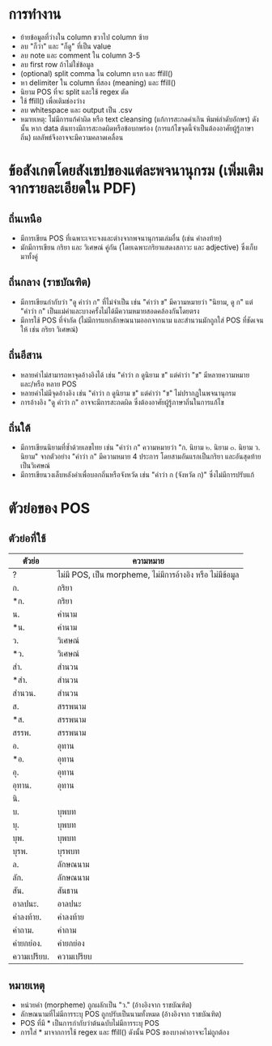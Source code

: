 # การทำงาน
- ย้ายข้อมูลที่ว่างใน column ขวาไป column ซ้าย
- ลบ "ก็ว่า" และ "ก็ดู" ที่เป็น value
- ลบ note และ comment ใน column 3-5
- ลบ first row ถ้าไม่ใช่ข้อมูล
- (optional) split comma ใน column แรก และ ffill()
- หา delimiter ใน column ที่สอง (meaning) และ ffill()
- นิยาม POS ที่จะ split และใช้ regex ตัด
- ใช้ ffill() เพื่อเติมช่องว่าง
- ลบ whitespace และ output เป็น .csv
- หมายเหตุ: ไม่มีการแก้คำผิด หรือ text cleansing (แก้การสะกดคำเกิน พิมพ์ลำดับอักษร) ดังนั้น หาก data ต้นทางมีการสะกดผิดหรือข้อบกพร่อง (การแก้ไขจุดนี้จำเป็นต้องอาศัยผู้รู้ภาษาถิ่น) ผลลัพธ์จึงอาจจะมีความคลาดเคลื่อน

# ข้อสังเกตโดยสังเขปของแต่ละพจนานุกรม (เพิ่มเติมจากรายละเอียดใน PDF)

## ถิ่นเหนือ
- มีการเขียน POS ที่เฉพาะเจาะจงและต่างจากพจนานุกรมเล่มอื่น (เช่น คำลงท้าย)
- มักมีการเขียน กริยา และ วิเศษณ์ คู่กัน (โดยเฉพาะกริยาแสดงสภาวะ และ adjective) ซึ่งเก็บมาทั้งคู่

## ถิ่นกลาง (ราชบัณฑิต)
- มีการเขียนกำกับว่า "ดู คำว่า ก" ที่ไม่จำเป็น เช่น "คำว่า ข" มีความหมายว่า "นิยาม, ดู ก" แต่ "คำว่า ก" เป็นแม่คำและบางครั้งไม่ได้มีความหมายสอดคล้องกันโดยตรง
- มีการใช้ POS ที่จำกัด (ไม่มีการแยกลักษณนามออกจากนาม และสำนวนมักถูกใส่ POS ที่ชัดเจนให้ เช่น กริยา วิเศษณ์)

## ถิ่นอีสาน
- หลายคำไม่สามารถหาจุดอ้างอิงได้ เช่น "คำว่า ก ดูนิยาม ข" แต่คำว่า "ข" มีหลายความหมาย และ/หรือ หลาย POS
- หลายคำไม่มีจุดอ้างอิง เช่น "คำว่า ก ดูนิยาม ข" แต่คำว่า "ข" ไม่ปรากฏในพจนานุกรม
- การอ้างอิง "ดู คำว่า ก" อาจจะมีการสะกดผิด ซึ่งต้องอาศัยผู้รู้ภาษาถิ่นในการแก้ไข

## ถิ่นใต้
- มีการเขียนนิยามที่ซ้ำด้วยเลขไทย เช่น "คำว่า ก" ความหมายว่า "ก. นิยาม ๒. นิยาม ๓. นิยาม ว. นิยาม" จากตัวอย่าง "คำว่า ก" มีความหมาย 4 ประการ โดยสามอันแรกเป็นกริยา และอันสุดท้ายเป็นวิเศษณ์
- มีการเขียนวงเล็บหลังคำเพื่อบอกถิ่นหรือจังหวัด เช่น "คำว่า ก (จังหวัด ก)" ซึ่งไม่มีการปรับแก้

# ตัวย่อของ POS

## ตัวย่อที่ใช้
| ตัวย่อ         | ความหมาย                  |
|--------------|---------------------------|
| ?            | ไม่มี POS, เป็น morpheme, ไม่มีการอ้างอิง หรือ ไม่มีข้อมูล |
| ก.           | กริยา                      |
| *ก.          | กริยา                      |
| น.           | คำนาม                     |
| *น.          | คำนาม                     |
| ว.           | วิเศษณ์                     |
| *ว.          | วิเศษณ์                     |
| สำ.          | สำนวน                     |
| *สำ.         | สำนวน                     |
| สำนวน.       | สำนวน                     |
| ส.           | สรรพนาม                   |
| *ส.          | สรรพนาม                   |
| สรรพ.        | สรรพนาม                   |
| อ.           | อุทาน                     |
| *อ.          | อุทาน                     |
| อุ.          | อุทาน                      |
| อุทาน.       | อุทาน                      |
| นิ.          |                            |
| บ.           | บุพบท                     |
| บุ.          | บุพบท                      |
| บุพ.         | บุพบท                     |
| บุรพ.        | บุรพบท                     |
| ล.           | ลักษณนาม                 |
| ลัก.         | ลักษณนาม                  |
| สัน.         | สันธาน                     |
| อาลปนะ.      | อาลปนะ                   |
| คำลงท้าย.    | คำลงท้าย                   |
| คำถาม.       | คำถาม                    |
| คำยกย่อง.    | คำยกย่อง                   |
| ความเปรียบ.  | ความเปรียบ                  |

## หมายเหตุ
- หน่วยคำ (morpheme) ถูกผลักเป็น "ว." (อ้างอิงจาก ราชบัณฑิต)
- ลักษณนามที่ไม่มีการระบุ POS ถูกปรับเป็นนามทั้งหมด (อ้างอิงจาก ราชบัณฑิต)
- POS ที่มี * เป็นการกำกับว่าต้นฉบับไม่มีการระบุ POS
- การใส่ * มาจากการใช้ regex และ ffill() ดังนั้น POS ของบางคำอาจจะไม่ถูกต้อง
